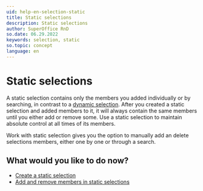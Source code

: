```yaml
---
uid: help-en-selection-static
title: Static selections
description: Static selections
author: SuperOffice RnD
so.date: 06.29.2022
keywords: selection, static
so.topic: concept
language: en
---
```


# Static selections

A static selection contains only the members you added individually or by searching, in contrast to a [dynamic selection][1]. After you created a static selection and added members to it, it will always contain the same members until you either add or remove some. Use a static selection to maintain absolute control at all times of its members.

Work with static selection gives you the option to manually add an delete selections members, either one by one or through a search.

## What would you like to do now?

* [Create a static selection][2]
* [Add and remove members in static selections][3]

<!-- Referenced links -->
[1]: dynamic-selections.md
[2]: create/create-static.yml
[3]: update/add-remove-members-static.md

<!-- Referenced images -->
